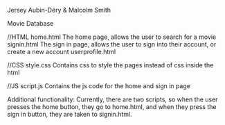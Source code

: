 Jersey Aubin-Déry & Malcolm Smith

Movie Database

//HTML
home.html		    The home page, allows the user to search for a movie
signin.html		    The sign in page, allows the user to sign into their account, or create a new account
userprofile.html    

//CSS
style.css		    Contains css to style the pages instead of css inside the html

//JS
script.js		    Contains the js code for the home and sign in page


Additional functionality:
Currently, there are two scripts, so when the user presses the home button, they go to home.html, and
when they press the sign in button, they are taken to signin.html.